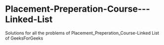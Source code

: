 # Placement-Preperation-Course---Linked-List
Solutions for all the problems of Placement_Preperation_Course-Linked List of GeeksForGeeks
